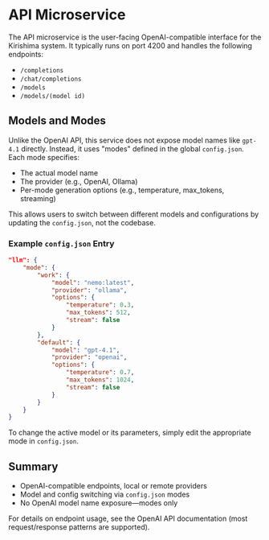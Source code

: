 
# API Microservice

The API microservice is the user-facing OpenAI-compatible interface for the Kirishima system. It typically runs on port 4200 and handles the following endpoints:

- `/completions`
- `/chat/completions`
- `/models`
- `/models/(model id)`

## Models and Modes

Unlike the OpenAI API, this service does not expose model names like `gpt-4.1` directly. Instead, it uses "modes" defined in the global `config.json`. Each mode specifies:

- The actual model name
- The provider (e.g., OpenAI, Ollama)
- Per-mode generation options (e.g., temperature, max_tokens, streaming)

This allows users to switch between different models and configurations by updating the `config.json`, not the codebase.

### Example `config.json` Entry

```json
"llm": {
    "mode": {
        "work": {
            "model": "nemo:latest",
            "provider": "ollama",
            "options": {
                "temperature": 0.3,
                "max_tokens": 512,
                "stream": false
            }
        },
        "default": {
            "model": "gpt-4.1",
            "provider": "openai",
            "options": {
                "temperature": 0.7,
                "max_tokens": 1024,
                "stream": false
            }
        }
    }
}
```

To change the active model or its parameters, simply edit the appropriate mode in `config.json`.

## Summary

- OpenAI-compatible endpoints, local or remote providers
- Model and config switching via `config.json` modes
- No OpenAI model name exposure—modes only

For details on endpoint usage, see the OpenAI API documentation (most request/response patterns are supported).
